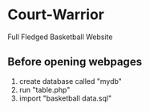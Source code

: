 # Court-Warrior
Full Fledged Basketball Website


## Before opening webpages
1. create database called "mydb"
2. run "table.php"
3. import "basketball data.sql"
